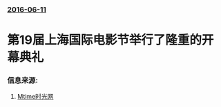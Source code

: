 ### [2016-06-11](/news/2016/06/11/index.md)

##### 
#  第19届上海国际电影节举行了隆重的开幕典礼 




### 信息来源:

1. [Mtime时光网](http://news.mtime.com/2016/06/11/1556212.html)
